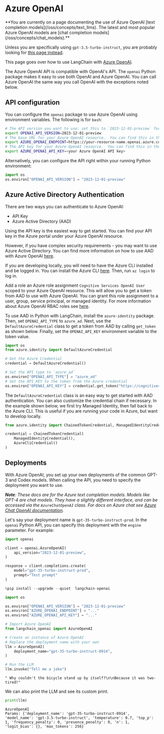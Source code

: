 # Azure OpenAI

<Warning>
**You are currently on a page documenting the use of Azure OpenAI [text completion models](/oss/concepts/text_llms). The latest and most popular Azure OpenAI models are [chat completion models](/oss/concepts/chat_models).**


Unless you are specifically using `gpt-3.5-turbo-instruct`, you are probably looking for [this page instead](/oss/integrations/chat/azure_chat_openai/).
</Warning>

This page goes over how to use LangChain with [Azure OpenAI](https://aka.ms/azure-openai).

The Azure OpenAI API is compatible with OpenAI's API.  The `openai` Python package makes it easy to use both OpenAI and Azure OpenAI.  You can call Azure OpenAI the same way you call OpenAI with the exceptions noted below.

## API configuration
You can configure the `openai` package to use Azure OpenAI using environment variables.  The following is for `bash`:

```bash
# The API version you want to use: set this to `2023-12-01-preview` for the released version.
export OPENAI_API_VERSION=2023-12-01-preview
# The base URL for your Azure OpenAI resource.  You can find this in the Azure portal under your Azure OpenAI resource.
export AZURE_OPENAI_ENDPOINT=https://your-resource-name.openai.azure.com
# The API key for your Azure OpenAI resource.  You can find this in the Azure portal under your Azure OpenAI resource.
export AZURE_OPENAI_API_KEY=<your Azure OpenAI API key>
```

Alternatively, you can configure the API right within your running Python environment:

```python
import os
os.environ["OPENAI_API_VERSION"] = "2023-12-01-preview"
```

## Azure Active Directory Authentication
There are two ways you can authenticate to Azure OpenAI:
- API Key
- Azure Active Directory (AAD)

Using the API key is the easiest way to get started. You can find your API key in the Azure portal under your Azure OpenAI resource.

However, if you have complex security requirements - you may want to use Azure Active Directory. You can find more information on how to use AAD with Azure OpenAI [here](https://learn.microsoft.com/en-us/azure/ai-services/openai/how-to/managed-identity).

If you are developing locally, you will need to have the Azure CLI installed and be logged in. You can install the Azure CLI [here](https://docs.microsoft.com/en-us/cli/azure/install-azure-cli). Then, run `az login` to log in.

Add a role an Azure role assignment `Cognitive Services OpenAI User` scoped to your Azure OpenAI resource. This will allow you to get a token from AAD to use with Azure OpenAI. You can grant this role assignment to a user, group, service principal, or managed identity. For more information about Azure OpenAI RBAC roles see [here](https://learn.microsoft.com/en-us/azure/ai-services/openai/how-to/role-based-access-control).

To use AAD in Python with LangChain, install the `azure-identity` package. Then, set `OPENAI_API_TYPE` to `azure_ad`. Next, use the `DefaultAzureCredential` class to get a token from AAD by calling `get_token` as shown below. Finally, set the `OPENAI_API_KEY` environment variable to the token value.

```python
import os
from azure.identity import DefaultAzureCredential

# Get the Azure Credential
credential = DefaultAzureCredential()

# Set the API type to `azure_ad`
os.environ["OPENAI_API_TYPE"] = "azure_ad"
# Set the API_KEY to the token from the Azure credential
os.environ["OPENAI_API_KEY"] = credential.get_token("https://cognitiveservices.azure.com/.default").token
```

The `DefaultAzureCredential` class is an easy way to get started with AAD authentication. You can also customize the credential chain if necessary. In the example shown below, we first try Managed Identity, then fall back to the Azure CLI. This is useful if you are running your code in Azure, but want to develop locally.

```python
from azure.identity import ChainedTokenCredential, ManagedIdentityCredential, AzureCliCredential

credential = ChainedTokenCredential(
    ManagedIdentityCredential(),
    AzureCliCredential()
)
```

## Deployments
With Azure OpenAI, you set up your own deployments of the common GPT-3 and Codex models.  When calling the API, you need to specify the deployment you want to use.

_**Note**: These docs are for the Azure text completion models. Models like GPT-4 are chat models. They have a slightly different interface, and can be accessed via the `AzureChatOpenAI` class. For docs on Azure chat see [Azure Chat OpenAI documentation](/oss/integrations/chat/azure_chat_openai)._

Let's say your deployment name is `gpt-35-turbo-instruct-prod`.  In the `openai` Python API, you can specify this deployment with the `engine` parameter.  For example:

```python
import openai

client = openai.AzureOpenAI(
    api_version="2023-12-01-preview",
)

response = client.completions.create(
    model="gpt-35-turbo-instruct-prod",
    prompt="Test prompt"
)
```



```python
%pip install --upgrade --quiet  langchain-openai
```


```python
import os

os.environ["OPENAI_API_VERSION"] = "2023-12-01-preview"
os.environ["AZURE_OPENAI_ENDPOINT"] = "..."
os.environ["AZURE_OPENAI_API_KEY"] = "..."
```


```python
# Import Azure OpenAI
from langchain_openai import AzureOpenAI
```


```python
# Create an instance of Azure OpenAI
# Replace the deployment name with your own
llm = AzureOpenAI(
    deployment_name="gpt-35-turbo-instruct-0914",
)
```


```python
# Run the LLM
llm.invoke("Tell me a joke")
```



```output
" Why couldn't the bicycle stand up by itself?\n\nBecause it was two-tired!"
```


We can also print the LLM and see its custom print.


```python
print(llm)
```
```output
AzureOpenAI
Params: {'deployment_name': 'gpt-35-turbo-instruct-0914', 'model_name': 'gpt-3.5-turbo-instruct', 'temperature': 0.7, 'top_p': 1, 'frequency_penalty': 0, 'presence_penalty': 0, 'n': 1, 'logit_bias': {}, 'max_tokens': 256}
```

```python

```
